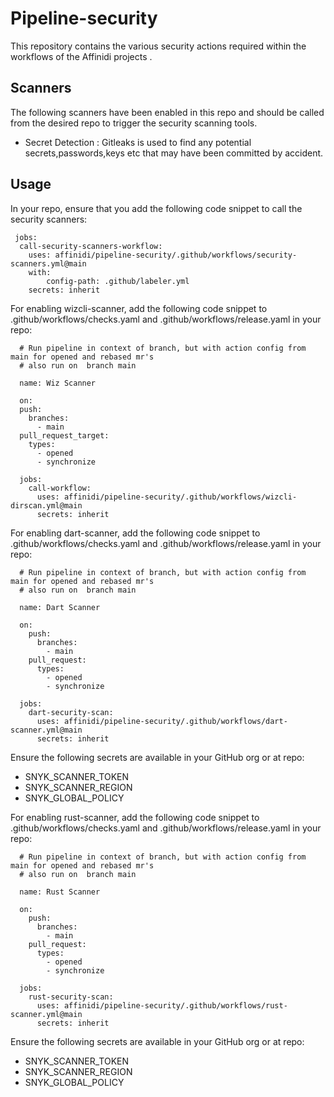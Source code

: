 # Pipeline-security
This repository contains the various security actions required within the workflows of the Affinidi projects .

## Scanners 
The following scanners have been enabled in this repo and should be called from the desired repo to trigger the security scanning tools.

* Secret Detection : Gitleaks is used to find any potential secrets,passwords,keys etc that may have been committed by accident. 

## Usage
In your repo, ensure that you add the following code snippet to call the security scanners:

````
 jobs:
  call-security-scanners-workflow:
    uses: affinidi/pipeline-security/.github/workflows/security-scanners.yml@main
    with:
        config-path: .github/labeler.yml
    secrets: inherit    
````

For enabling wizcli-scanner, add the following code snippet to .github/workflows/checks.yaml and .github/workflows/release.yaml  in your repo:

````
  # Run pipeline in context of branch, but with action config from main for opened and rebased mr's
  # also run on  branch main

  name: Wiz Scanner

  on:
  push:
    branches:
      - main
  pull_request_target:
    types:
      - opened
      - synchronize

  jobs:
    call-workflow:
      uses: affinidi/pipeline-security/.github/workflows/wizcli-dirscan.yml@main
      secrets: inherit
````

For enabling dart-scanner, add the following code snippet to .github/workflows/checks.yaml and .github/workflows/release.yaml  in your repo:

````
  # Run pipeline in context of branch, but with action config from main for opened and rebased mr's
  # also run on  branch main

  name: Dart Scanner

  on:
    push:
      branches:
        - main
    pull_request:
      types:
        - opened
        - synchronize

  jobs:
    dart-security-scan:
      uses: affinidi/pipeline-security/.github/workflows/dart-scanner.yml@main
      secrets: inherit
````

Ensure the following secrets are available in your GitHub org or at repo:

  - SNYK_SCANNER_TOKEN
  - SNYK_SCANNER_REGION
  - SNYK_GLOBAL_POLICY

For enabling rust-scanner, add the following code snippet to .github/workflows/checks.yaml and .github/workflows/release.yaml  in your repo:

````
  # Run pipeline in context of branch, but with action config from main for opened and rebased mr's
  # also run on  branch main
  
  name: Rust Scanner

  on:
    push:
      branches:
        - main
    pull_request:
      types:
        - opened
        - synchronize

  jobs:
    rust-security-scan:
      uses: affinidi/pipeline-security/.github/workflows/rust-scanner.yml@main
      secrets: inherit
````

Ensure the following secrets are available in your GitHub org or at repo:

  - SNYK_SCANNER_TOKEN
  - SNYK_SCANNER_REGION
  - SNYK_GLOBAL_POLICY
